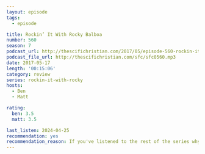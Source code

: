 ```yaml
---
layout: episode
tags:
  - episode

title: Rockin’ It With Rocky Balboa
number: 560
season: 7
podcast_url: http://thescifichristian.com/2017/05/episode-560-rockin-it-with-rocky-balboa/
podcast_file_url: http://thescifichristian.com/sfc/sfc0560.mp3
date: 2017-05-17
length: '00:15:06'
category: review
series: rockin-it-with-rocky
hosts:
  - Ben
  - Matt

rating:
  ben: 3.5
  matt: 3.5

last_listen: 2024-04-25
recommendation: yes
recommendation_reason: If you've listened to the rest of the series why stop now
---
```


